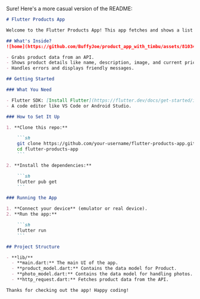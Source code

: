 Sure! Here's a more casual version of the README:

```markdown
# Flutter Products App

Welcome to the Flutter Products App! This app fetches and shows a list of products from an API. It's a simple demo of making HTTP requests, handling JSON data, and displaying it all in a pretty list.

## What's Inside?
![home](https://github.com/BuffyJoe/product_app_with_timbu/assets/81034050/f0d3fe3e-7356-4af4-a085-df5422ea2ff4)

- Grabs product data from an API.
- Shows product details like name, description, image, and current price.
- Handles errors and displays friendly messages.

## Getting Started

### What You Need

- Flutter SDK: [Install Flutter](https://flutter.dev/docs/get-started/install)
- A code editor like VS Code or Android Studio.

### How to Set It Up

1. **Clone this repo:**

    ```sh
    git clone https://github.com/your-username/flutter-products-app.git
    cd flutter-products-app
    ```

2. **Install the dependencies:**

    ```sh
    flutter pub get
    ```

### Running the App

1. **Connect your device** (emulator or real device).
2. **Run the app:**

    ```sh
    flutter run
    ```

## Project Structure

- **lib/**
  - **main.dart:** The main UI of the app.
  - **product_model.dart:** Contains the data model for Product.
  - **photo_model.dart:** Contains the data model for handling photos.
  - **http_request.dart:** Fetches product data from the API.

Thanks for checking out the app! Happy coding!
```
